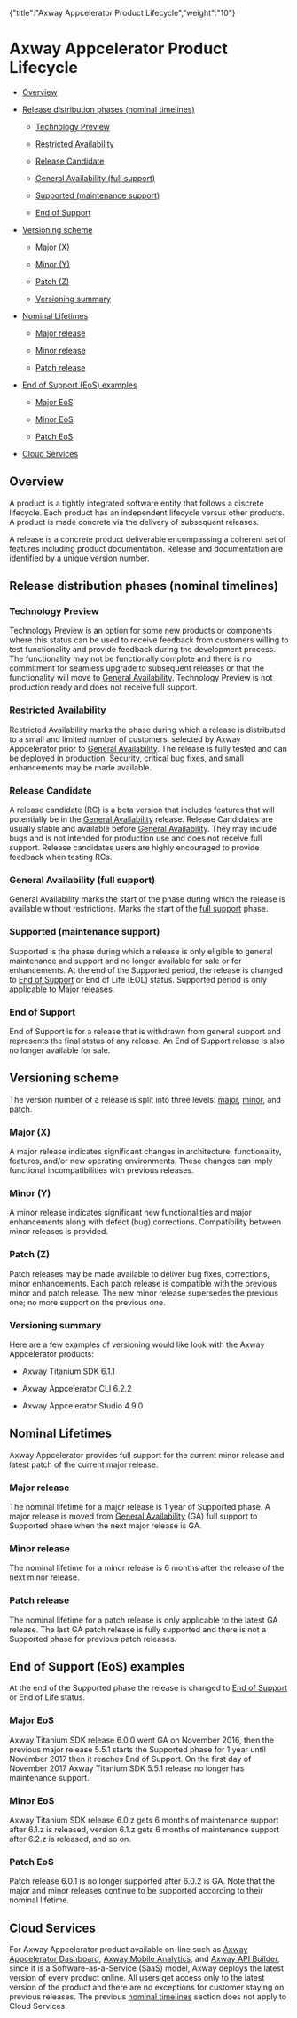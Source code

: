 {"title":"Axway Appcelerator Product Lifecycle","weight":"10"} 

# Axway Appcelerator Product Lifecycle

*   [Overview](#Overview)
    
*   [Release distribution phases (nominal timelines)](#Releasedistributionphases(nominaltimelines))
    
    *   [Technology Preview](#TechnologyPreview)
        
    *   [Restricted Availability](#RestrictedAvailability)
        
    *   [Release Candidate](#ReleaseCandidate)
        
    *   [General Availability (full support)](#GeneralAvailability(fullsupport))
        
    *   [Supported (maintenance support)](#Supported(maintenancesupport))
        
    *   [End of Support](#EndofSupport)
        
*   [Versioning scheme](#Versioningscheme)
    
    *   [Major (X)](#Major(X))
        
    *   [Minor (Y)](#Minor(Y))
        
    *   [Patch (Z)](#Patch(Z))
        
    *   [Versioning summary](#Versioningsummary)
        
*   [Nominal Lifetimes](#NominalLifetimes)
    
    *   [Major release](#Majorrelease)
        
    *   [Minor release](#Minorrelease)
        
    *   [Patch release](#Patchrelease)
        
*   [End of Support (EoS) examples](#EndofSupport(EoS)examples)
    
    *   [Major EoS](#MajorEoS)
        
    *   [Minor EoS](#MinorEoS)
        
    *   [Patch EoS](#PatchEoS)
        
*   [Cloud Services](#CloudServices)
    

## Overview

A product is a tightly integrated software entity that follows a discrete lifecycle. Each product has an independent lifecycle versus other products. A product is made concrete via the delivery of subsequent releases.

A release is a concrete product deliverable encompassing a coherent set of features including product documentation. Release and documentation are identified by a unique version number.

## Release distribution phases (nominal timelines)

### Technology Preview

Technology Preview is an option for some new products or components where this status can be used to receive feedback from customers willing to test functionality and provide feedback during the development process. The functionality may not be functionally complete and there is no commitment for seamless upgrade to subsequent releases or that the functionality will move to [General Availability](#GeneralAvailability(fullsupport)). Technology Preview is not production ready and does not receive full support.

### Restricted Availability

Restricted Availability marks the phase during which a release is distributed to a small and limited number of customers, selected by Axway Appcelerator prior to [General Availability](#GeneralAvailability(fullsupport)). The release is fully tested and can be deployed in production. Security, critical bug fixes, and small enhancements may be made available.

### Release Candidate

A release candidate (RC) is a beta version that includes features that will potentially be in the [General Availability](#GeneralAvailability(fullsupport)) release. Release Candidates are usually stable and available before [General Availability](#GeneralAvailability(fullsupport)). They may include bugs and is not intended for production use and does not receive full support. Release candidates users are highly encouraged to provide feedback when testing RCs.

### General Availability (full support)

General Availability marks the start of the phase during which the release is available without restrictions. Marks the start of the [full support](#Supported(maintenancesupport)) phase.

### Supported (maintenance support)

Supported is the phase during which a release is only eligible to general maintenance and support and no longer available for sale or for enhancements. At the end of the Supported period, the release is changed to [End of Support](#EndofSupport) or End of Life (EOL) status. Supported period is only applicable to Major releases.

### End of Support

End of Support is for a release that is withdrawn from general support and represents the final status of any release. An End of Support release is also no longer available for sale.

## Versioning scheme

The version number of a release is split into three levels: [major](#Major(X)), [minor](#Minor(Y)), and [patch](#Patch(Z)).

### Major (X)

A major release indicates significant changes in architecture, functionality, features, and/or new operating environments. These changes can imply functional incompatibilities with previous releases.

### Minor (Y)

A minor release indicates significant new functionalities and major enhancements along with defect (bug) corrections. Compatibility between minor releases is provided.

### Patch (Z)

Patch releases may be made available to deliver bug fixes, corrections, minor enhancements. Each patch release is compatible with the previous minor and patch release. The new minor release supersedes the previous one; no more support on the previous one.

### Versioning summary

Here are a few examples of versioning would like look with the Axway Appcelerator products:

*   Axway Titanium SDK 6.1.1
    
*   Axway Appcelerator CLI 6.2.2
    
*   Axway Appcelerator Studio 4.9.0
    

## Nominal Lifetimes

Axway Appcelerator provides full support for the current minor release and latest patch of the current major release.

### Major release

The nominal lifetime for a major release is 1 year of Supported phase. A major release is moved from [General Availability](#GeneralAvailability(fullsupport)) (GA) full support to Supported phase when the next major release is GA.

### Minor release

The nominal lifetime for a minor release is 6 months after the release of the next minor release.

### Patch release

The nominal lifetime for a patch release is only applicable to the latest GA release. The last GA patch release is fully supported and there is not a Supported phase for previous patch releases.

## End of Support (EoS) examples

At the end of the Supported phase the release is changed to [End of Support](#EndofSupport) or End of Life status.

### Major EoS

Axway Titanium SDK release 6.0.0 went GA on November 2016, then the previous major release 5.5.1 starts the Supported phase for 1 year until November 2017 then it reaches End of Support. On the first day of November 2017 Axway Titanium SDK 5.5.1 release no longer has maintenance support.

### Minor EoS

Axway Titanium SDK release 6.0.z gets 6 months of maintenance support after 6.1.z is released, version 6.1.z gets 6 months of maintenance support after 6.2.z is released, and so on.

### Patch EoS

Patch release 6.0.1 is no longer supported after 6.0.2 is GA. Note that the major and minor releases continue to be supported according to their nominal lifetime.

## Cloud Services

For Axway Appcelerator product available on-line such as [Axway Appcelerator Dashboard](/docs/appc/Appcelerator_Dashboard/), [Axway Mobile Analytics](/docs/appc/AMPLIFY_Appcelerator_Services/AMPLIFY_Appcelerator_Services_Guide/Appcelerator_Analytics/), and [Axway API Builder](/docs/appc/Axway_API_Builder/), since it is a Software-as-a-Service (SaaS) model, Axway deploys the latest version of every product online. All users get access only to the latest version of the product and there are no exceptions for customer staying on previous releases. The previous [nominal timelines](#Releasedistributionphases(nominaltimelines)) section does not apply to Cloud Services.